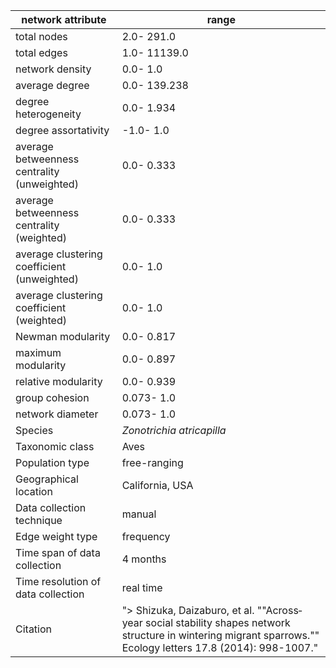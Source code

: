 network attribute|range
---|---
total nodes|2.0- 291.0
total edges|1.0- 11139.0
network density|0.0- 1.0
average degree|0.0- 139.238
degree heterogeneity|0.0- 1.934
degree assortativity|-1.0- 1.0
average betweenness centrality (unweighted)|0.0- 0.333
average betweenness centrality (weighted)|0.0- 0.333
average clustering coefficient (unweighted)|0.0- 1.0
average clustering coefficient (weighted)|0.0- 1.0
Newman modularity|0.0- 0.817
maximum modularity|0.0- 0.897
relative modularity|0.0- 0.939
group cohesion|0.073- 1.0
network diameter|0.073- 1.0
Species|*Zonotrichia atricapilla*
Taxonomic class|Aves
Population type|free-ranging
Geographical location|California, USA
Data collection technique|manual 
Edge weight type|frequency
Time span of data collection|4 months
Time resolution of data collection|real time
Citation|"> Shizuka, Daizaburo, et al. ""Across‐year social stability shapes network structure in wintering migrant sparrows."" Ecology letters 17.8 (2014): 998-1007."
